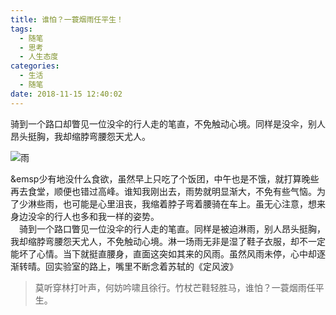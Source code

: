 ```yaml
---
title: 谁怕？一蓑烟雨任平生！
tags:
  - 随笔
  - 思考
  - 人生态度
categories:
  - 生活
  - 随笔
date: 2018-11-15 12:40:02
---
```


骑到一个路口却瞥见一位没伞的行人走的笔直，不免触动心境。同样是没伞，别人昂头挺胸，我却缩脖弯腰怨天尤人。  

![雨](http://goldenwolf.tv/files/large/66e1b4153037600a09a70f37cba89ee8.gif)

<!--more-->
&emsp少有地没什么食欲，虽然早上只吃了个饭团，中午也是不饿，就打算晚些再去食堂，顺便也错过高峰。谁知我刚出去，雨势就明显渐大，不免有些气恼。为了少淋些雨，也可能是心里沮丧，我缩着脖子弯着腰骑在车上。虽无心注意，想来身边没伞的行人也多和我一样的姿势。  
&emsp;骑到一个路口瞥见一位没伞的行人走的笔直。同样是被迫淋雨，别人昂头挺胸，我却缩脖弯腰怨天尤人，不免触动心境。淋一场雨无非是湿了鞋子衣服，却不一定能坏了心情。当下就挺直腰身，直面这突如其来的风雨。虽然风雨未停，心中却逐渐转晴。回实验室的路上，嘴里不断念着苏轼的《定风波》

> 莫听穿林打叶声，何妨吟啸且徐行。竹杖芒鞋轻胜马，谁怕？一蓑烟雨任平生。